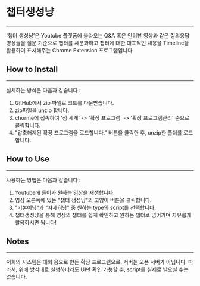 # 챕터생성냥
---
'챕터 생성냥'은 Youtube 플랫폼에 올라오는 Q&A 혹은 인터뷰 영상과 같은 질의응답 영상들을 질문 기준으로 챕터를 세분화하고 챕터에 대한 대표적인 내용을 Timeline을 활용하여 표시해주는 Chrome Extension 프로그램입니다.

## How to Install
---
설치하는 방식은 다음과 같습니다 :

1. GitHub에서 zip 파일로 코드를 다운받습니다.
2. zip파일을 unzip 합니다.
3. chorme에 접속하여 '점 세개' -> '확장 프로그램' -> '확장 프로그램관리' 순으로 클릭합니다.
4. "압축해제된 확장 프로그램을 로드합니다." 버튼을 클릭한 후, unzip한 폴더를 로드합니다.

## How to Use
---
사용하는 방법은 다음과 같습니다 :


1. Youtube에 들어가 원하는 영상을 재생합니다.
2. 영상 오른쪽에 있는 "챕터 생성냥"의 고양이 버튼을 클릭합니다.
3. "기본이냥"과 "자세히냥" 중 원하는 type의 script를 선택합니다.
4. 챕터생성냥을 통해 영상의 챕터를 쉽게 확인하고 원하는 챕터로 넘어가며 자유롭게 활용하시면 됩니다!

## Notes
---
저희의 시스템은 대회 용으로 만든 확장 프로그램으로, 서버는 오픈 서버가 아닙니다. 따라서, 위에 방식대로 실행하더라도 UI만 확인 가능할 뿐, script를 실제로 받으실 수는 없습니다. 
